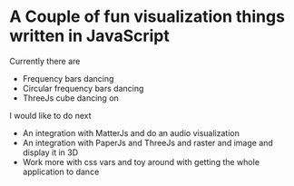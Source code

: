 # A Couple of fun visualization things written in JavaScript

Currently there are
 - Frequency bars dancing
 - Circular frequency bars dancing
 - ThreeJs cube dancing on

I would like to do next

 - An integration with MatterJs and do an audio visualization
 - An integration with PaperJs and ThreeJs and raster and image and display it in 3D
 - Work more with css vars and toy around with getting the whole application to dance